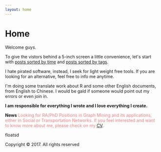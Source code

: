 ```yaml
---
layout: home
---
```

# Home

Welcome guys.

To give the vistors behind a 5-inch screen a little convenience, let's start with [posts sorted by time](https://floatsdsds.github.io/posts) and [posts sorted by tags](https://floatsdsds.github.io/tags).

I hate pirated software, instead, I seek for light weight free tools. If you are looking for an alternative, feel free to info me anytime.

I'm doing some translate work about R and some other English documents, from English to Chinese. I would be gald if someone would point out my errors or even join in.

**I am responsible for everything I wrote and I love everything I create.**


**News** <font color=#F08080> Looking for RA/PhD Positions in Graph Mining and its applications, either in Social or Transportation Networks. If you feel interested and want to know more about me, please check on my </font> [CV](https://github.com/floatSDSDS/floatsdsds.github.io/blob/master/_data/LuFANRA-PHD1801.pdf).


floatsd

Copyright © 2017. All rights reserved

